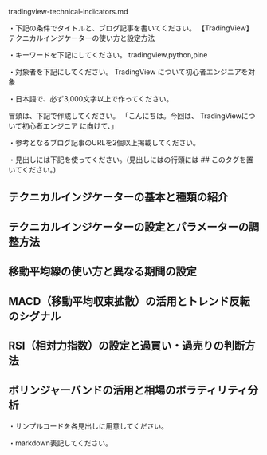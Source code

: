 tradingview-technical-indicators.md

・下記の条件でタイトルと、ブログ記事を書いてください。
【TradingView】テクニカルインジケーターの使い方と設定方法

・キーワードを下記にしてください。
tradingview,python,pine

・対象者を下記にしてください。
  TradingView について初心者エンジニアを対象


・日本語で、必ず3,000文字以上で作ってください。

冒頭は、下記で作成してください。
「こんにちは。今回は、
TradingViewについて初心者エンジニア
に向けて、」

・参考となるブログ記事のURLを2個以上掲載してください。

・見出しには下記を使ってください。(見出しにはの行頭には ## このタグを置いてください。)
## テクニカルインジケーターの基本と種類の紹介
## テクニカルインジケーターの設定とパラメーターの調整方法
## 移動平均線の使い方と異なる期間の設定
## MACD（移動平均収束拡散）の活用とトレンド反転のシグナル
## RSI（相対力指数）の設定と過買い・過売りの判断方法
## ボリンジャーバンドの活用と相場のボラティリティ分析

・サンプルコードを各見出しに用意してください。

・markdown表記してください。

